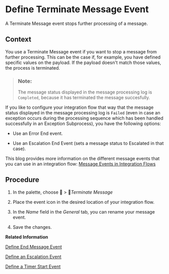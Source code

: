 <!-- loiobc3fee45bfec4f588adfaf49c1f30ca9 -->

<link rel="stylesheet" type="text/css" href="../css/sap-icons.css"/>

# Define Terminate Message Event

A Terminate Message event stops further processing of a message.



## Context

You use a Terminate Message event if you want to stop a message from further processing. This can be the case if, for example, you have defined specific values on the payload. If the payload doesn't match those values, the process is terminated.

> ### Note:  
> The message status displayed in the message processing log is `Completed`, because it has terminated the message succesfully.

If you like to configure your integration flow that way that the message status displayed in the message processing log is `Failed` \(even in case an exception occurs during the processing sequence which has been handled successfully in an Exception Subprocess\), you have the following options:

-   Use an Error End event.

-   Use an Escalation End Event \(sets a message status to Escalated in that case\).


This blog provides more information on the different message events that you can use in an integration flow: [Message Events in Integration Flows](https://blogs.sap.com/2015/01/16/blog-7-message-events-in-integration-flows/)



## Procedure

1.  In the palette, choose <span class="SAP-icons"></span> \> :radio_button:*Terminate Message*

2.  Place the event icon in the desired location of your integration flow.

3.  In the *Name* field in the *General* tab, you can rename your message event.

4.  Save the changes.


**Related Information**  


[Define End Message Event](define-end-message-event-4774b5f.md "An End Message event ends a message processing sequence.")

[Define an Escalation Event](define-an-escalation-event-f5b3ac8.md "")

[Define a Timer Start Event](define-a-timer-start-event-ae14ad7.md "You can configure an integration flow to automatically start and run on a particular schedule.")

